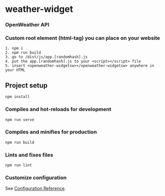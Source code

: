 # weather-widget

### OpenWeather API

### Custom root element (html-tag) you can place on your website

```
1. npm i
2. npm run build
3. go to /dist/js/app.[randomhash].js
4. put the app.[randomhash].js to your <script></script> file
5. insert <openweather-widgetsw></openweather-widgetsw> anywhere in your HTML

```

## Project setup

```
npm install
```

### Compiles and hot-reloads for development

```
npm run serve
```

### Compiles and minifies for production

```
npm run build
```

### Lints and fixes files

```
npm run lint
```

### Customize configuration

See [Configuration Reference](https://cli.vuejs.org/config/).
